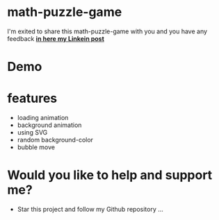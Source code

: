 # math-puzzle-game
I'm exited to share this math-puzzle-game with you and you have any feedback [**in here my Linkein post**](https://www.linkedin.com/in/marouf-ebrahimi-7b6312237)

 # Demo


# features
* loading animation
* background animation
* using SVG
* random background-color
* bubble move




# Would you like to help and support me?
* Star this project and follow my Github repository
...
